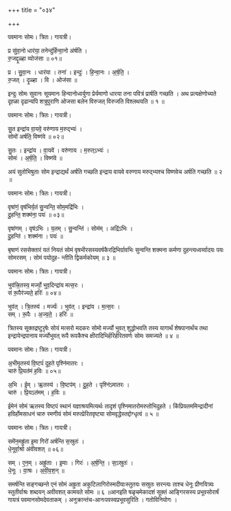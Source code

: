 +++
title = "०३४"

+++


पवमानः सोमः। त्रितः। गायत्री।

प्र सु॑वा॒नो धार॑या॒ तनेन्दु॑र्हिन्वा॒नो अ॑र्षति ।  
रु॒जद्दृ॒ळ्हा व्योज॑सा ॥ ०१॥

प्र । सु॒वा॒नः । धार॑या । तना॑ । इन्दुः॑ । हि॒न्वा॒नः । अ॒र्ष॒ति॒ ।  
रु॒जत् । दृ॒ळ्हा । वि । ओज॑सा ॥

इन्दुः सोमः सुवानः सूयमानः हिन्वानोध्वर्युणा प्रेर्यमाणो धारया तना पवित्रं प्रार्षति गच्छति । अथ प्रत्यक्षेणोच्यते दृह्ळा दृढान्यपि शत्रुपुराणि ओजसा बलेन विरुजत् विरुजति विश्लथयति ॥ १ ॥

पवमानः सोमः। त्रितः। गायत्री।

सु॒त इन्द्रा॑य वा॒यवे॒ वरु॑णाय म॒रुद्भ्यः॑ ।  
सोमो॑ अर्षति॒ विष्ण॑वे ॥ ०२॥

सु॒तः । इन्द्रा॑य । वा॒यवे॑ । वरु॑णाय । म॒रुत्ऽभ्यः॑ ।  
सोमः॑ । अ॒र्ष॒ति॒ । विष्ण॑वे ॥

अयं सुतोभिषुताः सोम इन्द्राद्यर्थं अर्षति गच्छति इन्द्राय वायवे वरुणाय मरुद्भ्यश्च विष्णवेच अर्षति गच्छति ॥ २ ॥

पवमानः सोमः। त्रितः। गायत्री।

वृषा॑णं॒ वृष॑भिर्य॒तं सु॒न्वन्ति॒ सोम॒मद्रि॑भिः ।  
दु॒हन्ति॒ शक्म॑ना॒ पयः॑ ॥ ०३॥

वृषा॑णम् । वृष॑ऽभिः । य॒तम् । सु॒न्वन्ति॑ । सोम॑म् । अद्रि॑ऽभिः ।  
दु॒हन्ति॑ । शक्म॑ना । पयः॑ ॥

बृषाणं रससेक्तारं यतं नियतं सोमं वृषभीरसस्यवर्षकैरद्रिभिर्ग्रावभिः सुन्वन्ति शक्मना कर्मणा दुहन्त्यध्वर्य्वादयः पयः सोमरसम् । सोमं पयोदुह- न्तीति द्विकर्मकोयम् ॥ ३ ॥

पवमानः सोमः। त्रितः। गायत्री।

भुव॑त्त्रि॒तस्य॒ मर्ज्यो॒ भुव॒दिन्द्रा॑य मत्स॒रः ।  
सं रू॒पैर॑ज्यते॒ हरिः॑ ॥ ०४॥

भुव॑त् । त्रि॒तस्य॑ । मर्ज्यः॑ । भुव॑त् । इन्द्रा॑य । म॒त्स॒रः ।  
सम् । रू॒पैः । अ॒ज्य॒ते॒ । हरिः॑ ॥

त्रितस्य सूक्तद्रष्टुरृषेः सोयं मत्सरो मदकरः सोमो मर्ज्यो भुवत् शुद्धोभवति तस्य यागार्थं शेषपानार्थंच तथा इन्द्रायेन्द्रपानाय मर्ज्योभुवत् रूपै रूपकैश्च क्षीरादिभिर्हरिर्हरितवर्णः सोमः समज्यते ॥ ४ ॥

पवमानः सोमः। त्रितः। गायत्री।

अ॒भीमृ॒तस्य॑ वि॒ष्टपं॑ दुह॒ते पृश्नि॑मातरः ।  
चारु॑ प्रि॒यत॑मं ह॒विः ॥ ०५॥

अ॒भि । ई॒म् । ऋ॒तस्य॑ । वि॒ष्टप॑म् । दु॒ह॒ते । पृश्नि॑ऽमातरः ।  
चारु॑ । प्रि॒यऽत॑मम् । ह॒विः ॥

ईमेनं सोमं ऋतस्य विष्टपं स्थानं यज्ञाश्रयमित्यर्थः तादृशं पृश्निमातरोमरुतोभिदुहते । किंप्रियतममिन्द्रादीनां हविर्होमसाधनं चारु रमणीयं सोमं मरुत्प्रेरितवृष्ट्या सोमवृद्धेस्तद्दोग्धृत्वं ॥ ५ ॥

पवमानः सोमः। त्रितः। गायत्री।

समे॑न॒मह्रु॑ता इ॒मा गिरो॑ अर्षन्ति स॒स्रुतः॑ ।  
धे॒नूर्वा॒श्रो अ॑वीवशत् ॥ ०६॥

सम् । ए॒न॒म् । अह्रु॑ताः । इ॒माः । गिरः॑ । अ॒र्ष॒न्ति॒ । स॒ऽस्रुतः॑ ।  
धे॒नूः । वा॒श्रः । अ॒वी॒व॒श॒न् ॥

समर्षन्ति सङ्गच्छन्ते एनं सोमं अह्रुता अकुटिलागिरोस्मदीयाःस्तुतयः सस्रुतः सरन्त्यः ताश्च धेनूः प्रीणयित्र्यः स्तुतीर्वाश्रः शब्दयन् अवीवशत् कामयते सोमः ॥ ६ ॥आनइति षळृचमेकादशं सूक्तं आङ्गिरसस्य प्रभूवसोरार्षं गायत्रं पवमानसोमदेवताकम् । अनुक्रान्तंच-आनःपवस्वप्रभूवसुरिति । गतोविनियोगः ।